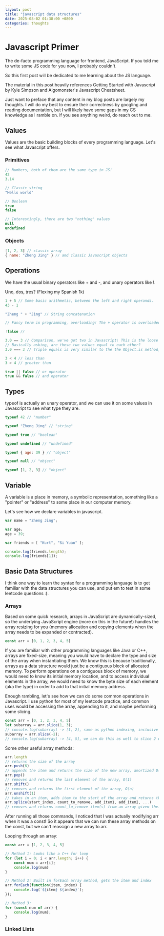 ```yaml
---
layout: post
title: "javascript data structures"
date: 2025-08-02 01:38:00 +0800
categories: thoughts
---
```


# Javascript Primer
The de-facto programming language for frontend, JavaScript. If you told me to write some JS code for you now, I probably couldn't.

So this first post will be dedicated to me learning about the JS language. 

The material in this post heavily references Getting Started with Javascript by Kyle Simpson and Algomonster's Javascript Cheatsheet.

Just want to preface that any content in my blog posts are largely my thoughts. I will do my best to ensure their correctness by googling and reading documentation, but I will likely have some gaps in my CS knowledge as I ramble on. If you see anything weird, do reach out to me.

## Values
Values are the basic building blocks of every programming language. Let's see what Javascript offers.

### Primitives
```javascript
// Numbers, both of them are the same type in JS!
42
3.14

// Classic string
"Hello world"

// Boolean
true
false

// Interestingly, there are two "nothing" values
null
undefined
```

### Objects

```javascript
[1, 2, 3] // classic array
{ name: "Zheng Jing" } // and classic Javascript objects
```

## Operations

We have the usual binary operators like + and -, and unary operators like !.

Uno, dos, tres? (Flexing my Spanish 1k)

```javascript
1 + 5 // Some basic arithmetic, between the left and right operands.
43 - 1

"Zheng " + "Jing" // String concatenation

// Fancy term in programming, overloading! The + operator is overloaded here.

!false //

3.0 == 3 // Comparison, we've got two in Javascript! This is the loose equality operator.
// Basically asking, are these two values equal to each other?
3.0 === 3 // Triple equals is very similar to the the Object.is method, where if we were to compare two different Objects, they must point to the same thing. There are some key differences though, which will be covered later.

3 < 4 // less than
3 > 4 // greater than

true || false // or operator
true && false // and operator

```

## Types
typeof is actually an unary operator, and we can use it on some values in Javascript to see what type they are.
```javascript
typeof 42 // "number"

typeof "Zheng Jing" // "string"

typeof true // "boolean"

typeof undefined // "undefined"

typeof { age: 39 } // "object"

typeof null // "object"

typeof [1, 2, 3] // "object"

```
## Variable
A variable is a place in memory, a symbolic representation, something like a "pointer" or "address" to some place in our computer memory.

Let's see how we declare variables in javascript.

```javascript
var name = "Zheng Jing";

var age;
age = 39;

var friends = [ "Kurt", "Si Yuan" ];

console.log(friends.length);
console.log(friends[1]);
```

## Basic Data Structures
I think one way to learn the syntax for a programming language is to get familiar with the data structures you can use, and put em to test in some leetcode questions :). 

### Arrays
Based on some quick research, arrays in JavaScript are dynamically-sized, so the underlying JavaScript engine (more on this in the future!) handles the array resizing for you (memory allocation and copying elements when the array needs to be expanded or contracted).

```javascript
const arr = [0, 1, 2, 3, 4, 5]

```
If you are familiar with other programming languages like Java or C++, arrays are fixed-size, meaning you would have to declare the type and size of the array when instantiating them. We know this is because traditionally, arrays as a data structure would just be a contiguous block of allocated memory. To perform operations on a contiguous block of memory, we would need to know its initial memory location, and to access individual elements in the array, we would need to know the byte size of each element (aka the type) in order to add to that initial memory address.

Enough rambling, let's see how we can do some common operations in Javascript. I use python for most of my leetcode practice, and common uses would be accessing the array, appending to it, and maybe performing some slicing.
```javascript
const arr = [0, 1, 2, 3, 4, 5]
let subarray = arr.slice(1, 3);
// console.log(subarray) -> [1, 2], same as python indexing, inclusive left and exclusive right
subarray = arr.slice(-2);
// console.log(subarray) -> [4, 5], we can do this as well to slice 2 elements from the last index
```

Some other useful array methods:

```javascript
arr.length
// returns the size of the array
arr.push(6)
// appends the item and returns the size of the new array, amortized O(1)
arr.pop()
// removes and returns the last element of the array, O(1)
arr.shift()
// removes and returns the first element of the array, O(n)
arr.unshift(1)
// takes in an item, adds item to the start of the array and returns the new array length, O(n)
arr.splice(start_index, count_to_remove, add_item1, add_item2, ...) 
// removes and returns count_to_remove item(s) from an array given their index and (optionally) replaces them with add_items, O(n)
```

After running all those commands, I noticed that I was actually modifying arr when it was a const! So it appears that we can run these array methods on the const, but we can't reassign a new array to arr.


Looping through an array:

```javascript
const arr = [1, 2, 3, 4, 5]

// Method 1: Looks like a C++ for loop
for (let i = 0; i < arr.length; i++) {
	const num = arr[i];
	console.log(num)
}

// Method 2: Built in forEach array method, gets the item and index
arr.forEach(function(item, index) {
	console.log(`${item} ${index}`);
});

// Method 3:
for (const num of arr) {
	console.log(num);
}

```

### Linked Lists
